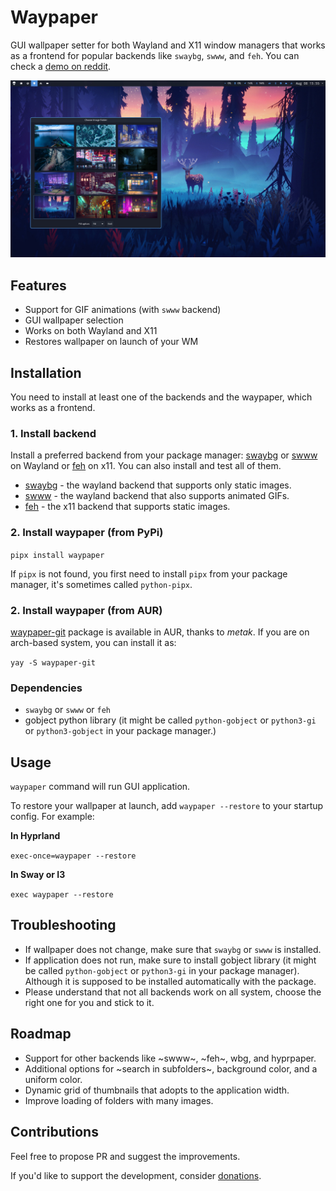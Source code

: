 # Waypaper

GUI wallpaper setter for both Wayland and X11 window managers that works as a frontend for popular backends like `swaybg`, `swww`, and `feh`. You can check a [demo on reddit](https://www.reddit.com/r/unixporn/comments/15lbhuc/hyprland_waypaper_gui_wallpaper_setter_for_wayland/).

![screenshot](screenshot.jpg)

## Features

- Support for GIF animations (with `swww` backend)
- GUI wallpaper selection
- Works on both Wayland and X11
- Restores wallpaper on launch of your WM
  
## Installation

You need to install at least one of the backends and the waypaper, which works as a frontend.

### 1. Install backend

Install a preferred backend from your package manager: [swaybg](https://github.com/swaywm/swaybg) or [swww](https://github.com/Horus645/swww) on Wayland or [feh](https://github.com/derf/feh) on x11. You can also install and test all of them.

- [swaybg](https://github.com/swaywm/swaybg) - the wayland backend that supports only static images.
- [swww](https://github.com/Horus645/swww) - the wayland backend that also supports animated GIFs.
- [feh](https://github.com/derf/feh) - the x11 backend that supports static images.

### 2. Install waypaper (from PyPi)

`pipx install waypaper`

If `pipx` is not found, you first need to install `pipx` from your package manager, it's sometimes called `python-pipx`.

### 2. Install waypaper (from AUR)

[waypaper-git](https://aur.archlinux.org/packages/waypaper-git) package is available in AUR, thanks to *metak*. If you are on arch-based system, you can install it as:

`yay -S waypaper-git`

### Dependencies

- `swaybg` or `swww` or `feh`
- gobject python library (it might be called `python-gobject` or `python3-gi` or `python3-gobject` in your package manager.)

## Usage

`waypaper` command will run GUI application.

To restore your wallpaper at launch, add `waypaper --restore` to your startup config. For example:

**In Hyprland**

`exec-once=waypaper --restore`

**In Sway or I3**

`exec waypaper --restore`

## Troubleshooting

- If wallpaper does not change, make sure that `swaybg` or `swww` is installed.
- If application does not run, make sure to install gobject library (it might be called `python-gobject` or `python3-gi` in your package manager). Although it is supposed to be installed automatically with the package.
- Please understand that not all backends work on all system, choose the right one for you and stick to it.

## Roadmap

- Support for other backends like ~swww~, ~feh~, wbg, and hyprpaper.
- Additional options for ~search in subfolders~, background color, and a uniform color.
- Dynamic grid of thumbnails that adopts to the application width.
- Improve loading of folders with many images.

## Contributions

Feel free to propose PR and suggest the improvements.

If you'd like to support the development, consider [donations](https://www.buymeacoffee.com/angryprofessor).
